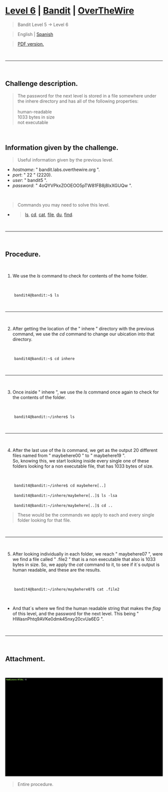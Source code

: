 
# [Level 6](https://overthewire.org/wargames/bandit/bandit6.html) | [Bandit](https://overthewire.org/wargames/bandit/) | [OverTheWire](https://overthewire.org/wargames/)
> Bandit Level 5 → Level 6

> English | [Spanish](https://github.com/frandausmeier/CTF_Write-Ups/blob/main/OverTheWire/Bandit/Level_6/nivel-6_bandit_overthewire_esp.md)

> [PDF version.](https://drive.google.com/file/d/1fAYeduQDgqAkmDWB9T1-tHnYpbpLeBKh/view?usp=drive_link)

<br>

-----

<br>

## Challenge description.
> The password for the next level is stored in a file somewhere under the inhere directory and has all of the following properties: \
\
	human-readable\
	1033 bytes in size\
	not executable

<br>

## Information given by the challenge.
> Useful information given by the previous level.
- _hostname_: " bandit.labs.overthewire.org ".
- _port_: " 22 " (2220).
- _user_: " bandit5 ".
- _password_: " 4oQYVPkxZOOEOO5pTW81FB8j8lxXGUQw ".

<br>

> Commands you may need to solve this level.
- > [ls](https://manpages.ubuntu.com/manpages/noble/man1/ls.1.html),  [cd](https://manpages.ubuntu.com/manpages/noble/man1/cd.1posix.html),  [cat](https://manpages.ubuntu.com/manpages/noble/man1/cat.1.html),  [file](https://manpages.ubuntu.com/manpages/noble/man1/file.1.html),  [du](https://manpages.ubuntu.com/manpages/noble/man1/du.1.html),  [find](https://manpages.ubuntu.com/manpages/noble/man1/find.1.html).

<br>

-----

<br>

## Procedure.

<br>

1. We use the _ls_ command to check for contents of the home folder.

<br>

```
	bandit4@bandit:~$ ls
```
<br>

---

<br>

2. After getting the location of the " inhere " directory with the previous command, we use the _cd_ command to change our ubication into that directory.

<br>

```
	bandit4@bandit:~$ cd inhere
```
<br>

---

<br>

3. Once inside " inhere ", we use the _ls_ command once again to check for the contents of the folder.

<br>

```
	bandit4@bandit:~/inhere$ ls
```
<br>

---

<br>

4. After the last use of the _ls_ command, we get as the output 20 different files named from " maybehere00 " to " maybehere19 ".\
So, knowing this, we start looking inside every single one of these folders looking for a non executable file, that has 1033 bytes of size.

<br>

```
	bandit4@bandit:~/inhere$ cd maybehere[..]
    
    bandit4@bandit:~/inhere/maybehere[..]$ ls -lsa
    
    bandit4@bandit:~/inhere/maybehere[..]$ cd ..
```

> These would be the commands we apply to each and every single folder looking for that file.

<br>

---

<br>

5. After looking individually in each folder, we reach " maybehere07 ", were we find a file called " .file2 " that is a non executable that also is 1033 bytes in size. So, we apply the _cat_ command to it, to see if it´s output is human readable, and these are the results.

<br>

```
	bandit4@bandit:~/inhere/maybehere07$ cat .file2
```

<br>

- And that´s where we find the human readable string that makes the _flag_ of this level, and the password for the next level. This being " HWasnPhtq9AVKe0dmk45nxy20cvUa6EG ".

<br>

---

<br>

## Attachment.

<br>

<p align="center">
  <img src="./attachments/level-6_bandit_overthewire.gif"/>
</p>

> Entire procedure.

<br>
